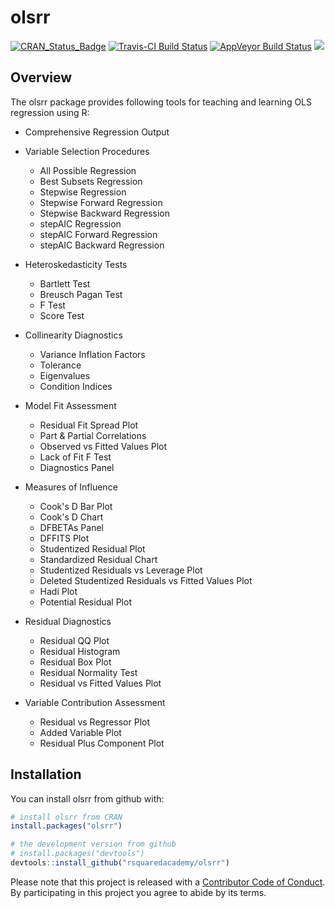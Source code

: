 
<!-- README.md is generated from README.Rmd. Please edit that file -->
olsrr
=====

[![CRAN\_Status\_Badge](http://www.r-pkg.org/badges/version/olsrr)](https://cran.r-project.org/package=olsrr) [![Travis-CI Build Status](https://travis-ci.org/rsquaredacademy/olsrr.svg?branch=master)](https://travis-ci.org/rsquaredacademy/olsrr) [![AppVeyor Build Status](https://ci.appveyor.com/api/projects/status/github/rsquaredacademy/olsrr?branch=master&svg=true)](https://ci.appveyor.com/project/rsquaredacademy/olsrr) [![](https://cranlogs.r-pkg.org/badges/grand-total/olsrr)](https://cran.r-project.org/package=olsrr)

Overview
--------

The olsrr package provides following tools for teaching and learning OLS regression using R:

-   Comprehensive Regression Output

-   Variable Selection Procedures
    -   All Possible Regression
    -   Best Subsets Regression
    -   Stepwise Regression
    -   Stepwise Forward Regression
    -   Stepwise Backward Regression
    -   stepAIC Regression
    -   stepAIC Forward Regression
    -   stepAIC Backward Regression
-   Heteroskedasticity Tests
    -   Bartlett Test
    -   Breusch Pagan Test
    -   F Test
    -   Score Test
-   Collinearity Diagnostics
    -   Variance Inflation Factors
    -   Tolerance
    -   Eigenvalues
    -   Condition Indices
-   Model Fit Assessment
    -   Residual Fit Spread Plot
    -   Part & Partial Correlations
    -   Observed vs Fitted Values Plot
    -   Lack of Fit F Test
    -   Diagnostics Panel
-   Measures of Influence
    -   Cook's D Bar Plot
    -   Cook's D Chart
    -   DFBETAs Panel
    -   DFFITS Plot
    -   Studentized Residual Plot
    -   Standardized Residual Chart
    -   Studentized Residuals vs Leverage Plot
    -   Deleted Studentized Residuals vs Fitted Values Plot
    -   Hadi Plot
    -   Potential Residual Plot
-   Residual Diagnostics
    -   Residual QQ Plot
    -   Residual Histogram
    -   Residual Box Plot
    -   Residual Normality Test
    -   Residual vs Fitted Values Plot
-   Variable Contribution Assessment
    -   Residual vs Regressor Plot
    -   Added Variable Plot
    -   Residual Plus Component Plot

Installation
------------

You can install olsrr from github with:

``` r
# install olsrr from CRAN
install.packages("olsrr")

# the development version from github
# install.packages("devtools")
devtools::install_github("rsquaredacademy/olsrr")
```

Please note that this project is released with a [Contributor Code of Conduct](CONDUCT.md). By participating in this project you agree to abide by its terms.
